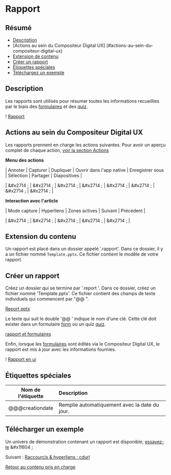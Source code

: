 # Rapport

## Résumé
* [Description](#description)
* [Actions au sein du Compositeur Digital UX] (#actions-au-sein-du-compositeur-digital-ux)
* [Extension de contenu](#extension-de-contenu)
* [Créer un rapport](#créer-un-rapport)
* [Étiquettes spéciales](#étiquettes-spéciales)
* [Téléchargez un exemple](#télécharger-un-exemple)

## Description

Les rapports sont utilisés pour résumer toutes les informations recueillies par le biais des [formulaires](form.md) et des [quiz](quiz.md). 

! [Rapport](../../../en/img/content_report_ui.JPG)

## Actions au sein du Compositeur Digital UX

Les rapports prennent en charge les actions suivantes. Pour avoir un aperçu complet de chaque action, [voir la section Actions](actions.md)

**Menu des actions**

| Annoter   | Capturer  | Dupliquer | Ouvrir dans l'app native | Enregistrer sous | Sélection | Partager | Diapositives |

| &#x2714 ; | &#x2714 ; | &#x2714 ; | &#x2714 ;                | &#x2714 ;        | &#x2714 ; | &#x2714 ; | &#x2714 ; | 

**Interaction avec l'article**

| Mode capture | Hyperliens | Zones actives | Suivant   | Précédent | 

| &#x2714 ;    | &#x2714 ;  | &#x2714 ;     | &#x2714 ; | &#x2714 ; |

## Extension du contenu

Un rapport est placé dans un dossier appelé '<nom de votre rapport>.rapport'. Dans ce dossier, il y a un fichier nommé `Template.pptx`. Ce fichier contient le modèle de votre rapport.

## Créer un rapport

Créez un dossier qui se termine par '.report '. Dans ce dossier, créez un fichier nommé 'Template.pptx'. Ce fichier contient des champs de texte individuels qui commencent par "@@ ". 

[Report pptx](../../../en/img/content_report_template.JPG)

Le texte qui suit le double '@@ ' indique le nom d'une clé. Cette clé doit exister dans un formulaire [form](form.md) ou un quiz [quiz](quiz.md).

[rapport et formulaires](../../../en/img/content_report_forms.JPG)

Enfin, lorsque les [formulaires](form.md) sont édités via le Compositeur Digital UX, le rapport est mis à jour avec les informations fournies.

! [Rapport en ui](../../../en/img/content_report_ui.JPG)

## Étiquettes spéciales

| Nom de l'étiquette | Description |
|:---------------------------:|:------------|
| @@@creationdate | Remplie automatiquement avec la date du jour. |

## Télécharger un exemple

Un univers de démonstration contenant un rapport est disponible, [essayez-le](../Demo-Universe.zip) &#x1f604 ;

Suivant : [Raccourcis & hyperliens : cdurl](cdurl.md)

[Retour au contenu pris en charge](index.md)
